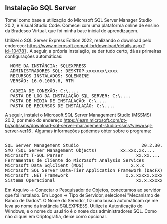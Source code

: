 <h2>Instalação SQL Server</h2> 

Tomei como base a utilização do Microsoft SQL Server Manager Studio 20.2, e Visual Studio Code. Comecei com uma plataforma online de ensino da Bradesco Virtual, que foi minha base inicial de aprendizagem.

Utilizei o SQL Server Express Edition 2022, realizando o download pelo endereço: https://www.microsoft.com/pt-br/download/details.aspx?id=104781
. A seguir, a própria instalação, se der tudo certo, dá as primeiras configurações automáticas:
<pre>
  NOME DA INSTÂNCIA: SQLEXPRESS
  ADMINISTRADORES SQL: DESKTOP-xxxxxxx\xxxx
  RECURSOS INSTALADOS: SQLENGINE
  VERSÃO: 16.0.1000.6, RTM

  CADEIA DE CONEXÃO: C:\....
  PASTA DE LOG DA INSTALAÇÃO SQL SERVER: C:\....
  PASTA DE MÍDIA DE INSTALAÇÃO: C:\....
  PASTA DE RECURSOS DE INSTALAÇÃO: C:\....
</pre>

A seguir, instalei o Microsoft SQL Server Management Studio (MSSMS) 20.2, por meio do endereço https://learn.microsoft.com/pt-br/sql/ssms/download-sql-server-management-studio-ssms?view=sql-server-ver16 . Algumas informações podemos obter sobre o programa:
<pre> 
SQL Server Management Studio						20.2.30.0
SMO (SQL Server Management Objects)			xx.xxx.xx....
Microsoft T-SQL Parser						      xx.xx....
Ferramentas de Cliente do Microsoft Analysis Services						xx.x.x.x
Microsoft Data SqlClient (MDS)					x.x.x
Microsoft SQL Server Data-Tier Application Framework (DacFX)		xxx.x.x.....
Microsoft .NET Framework			          x.x.xxxxx.xxxxx
Sistema Operacional						          xx.x.xxxxx
</pre>
Em Arquivo -> Conectar o Pesquisador de Objetos, conectamos ao servidor que foi instalado. Em Logon -> Tipo de Servidor, selecionei "Mecanismo de Banco de Dados". O Nome do Servidor, fiz uma busca automáticam qe me leva ao nome da instância SQLEXPRESS. Utilizei a Autenticação do Windows, e o nome do usuário é o nome dos administradores SQL. Como não cliquei em Criptografia, deixe como opcional.
